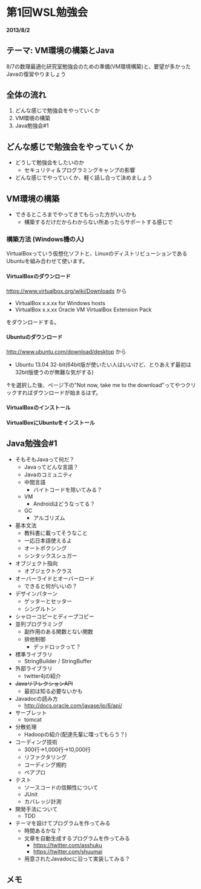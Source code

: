# 第1回WSL勉強会

#### 2013/8/2

## テーマ: VM環境の構築とJava
8/7の数理最適化研究室勉強会のための準備(VM環境構築)と、要望が多かったJavaの復習やりましょう


## 全体の流れ
1. どんな感じで勉強会をやっていくか
2. VM環境の構築
3. Java勉強会#1

## どんな感じで勉強会をやっていくか
* どうして勉強会をしたいのか
    * セキュリティ＆プログラミングキャンプの影響
* どんな感じでやっていくか、軽く話し合って決めましょう

## VM環境の構築
* できるところまでやってきてもらった方がいいかも
    * 構築するだけだからわからない所あったらサポートする感じで

### 構築方法 (Windows機の人)
VirtualBoxっていう仮想化ソフトと、LinuxのディストリビューションであるUbuntuを組み合わせて使います。

#### VirtualBoxのダウンロード
https://www.virtualbox.org/wiki/Downloads から

* VirtualBox x.x.xx for Windows hosts
* VirtualBox x.x.xx Oracle VM VirtualBox Extension Pack

をダウンロードする。

#### Ubuntuのダウンロード

http://www.ubuntu.com/download/desktop から

* Ubuntu 13.04 32-bit(64bit版が使いたい人はいいけど、とりあえず最初は32bit版使うのが無難な気がする)

↑を選択した後、ページ下の"Not now, take me to the download"ってやつクリックすればダウンロードが始まるはず。

#### VirtualBoxのインストール

#### VirtualBoxにUbuntuをインストール

## Java勉強会#1
* そもそもJavaって何だ？
    * Javaってどんな言語？
    * Javaのコミュニティ
    * 中間言語
        * バイトコードを除いてみる？
    * VM
        * Androidはどうなってる？
    * GC
        * アルゴリズム
* 基本文法
    * 教科書に載ってそうなこと
    * 一応日本語使えるよ
    * オートボクシング
    * シンタックスシュガー
* オブジェクト指向
    * オブジェクトクラス
* オーバーライドとオーバーロード
    * できると何がいいの？
* デザインパターン
    * ゲッターとセッター
    * シングルトン
* シャローコピーとディープコピー
* 並列プログラミング
    * 副作用のある関数とない関数
    * 排他制御
        * デッドロックって？
* 標準ライブラリ
    * StringBuilder / StringBuffer
* 外部ライブラリ
    * twitter4jの紹介
* <del>JavaリフレクションAPI</del>
    * 最初は知る必要ないかも
* Javadocの読み方
    * http://docs.oracle.com/javase/jp/6/api/
* サーブレット
    * tomcat
* 分散処理
    * Hadoopの紹介(配達先輩に喋ってもらう？)
* コーディング技術
    * 300行→1,000行→10,000行
    * リファクタリング
    * コーディング規約
    * ペアプロ
* テスト
    * ソースコードの信頼性について
    * JUnit
    * カバレッジ計測
* 開発手法について
    * TDD
* テーマを設けてプログラムを作ってみる
    * 時間あるかな？
    * 文章を自動生成するプログラムを作ってみる
        * https://twitter.com/asshuku
        * https://twitter.com/shuumai
    * 用意されたJavadocに沿って実装してみる？

## メモ
